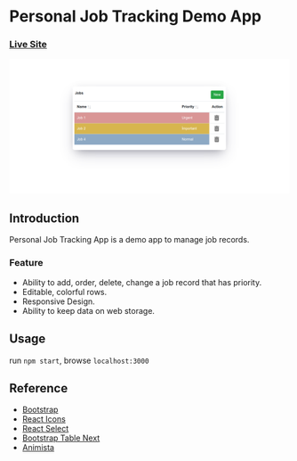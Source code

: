 # Personal Job Tracking Demo App
### [Live Site](https://personal-job-tracking-app.netlify.app/)

![Personal Job Tracking App](./screenshot.png)

## Introduction
Personal Job Tracking App is a demo app to manage job records.

### Feature

- Ability to add, order, delete, change a job record that has priority.
- Editable, colorful rows.
- Responsive Design.
- Ability to keep data on web storage.

## Usage
run `npm start`, browse `localhost:3000`

## Reference
- [Bootstrap](https://getbootstrap.com/docs/4.0/getting-started/introduction/)
- [React Icons](https://react-icons.github.io/react-icons/icons?name=fa)
- [React Select](https://react-select.com/home)
- [Bootstrap Table Next](https://react-bootstrap-table.github.io/react-bootstrap-table2/docs/about.html)
- [Animista](https://animista.net/)